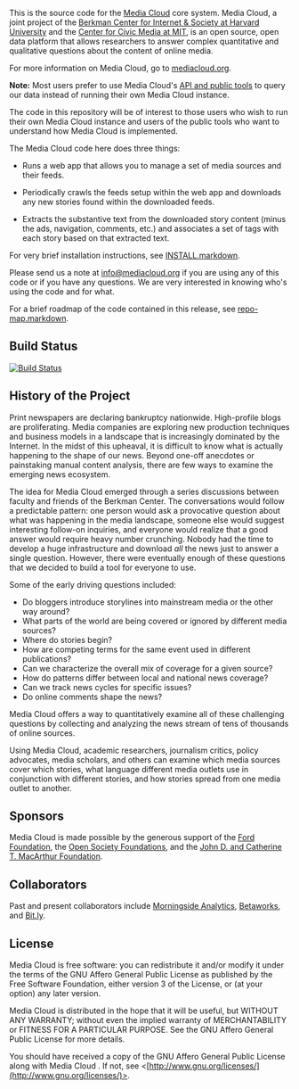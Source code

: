 This is the source code for the [Media Cloud](http://mediacloud.org/) core system. Media Cloud, a joint project of the [Berkman Center for Internet & Society at Harvard University](http://cyber.law.harvard.edu/) and the [Center for Civic Media at MIT](http://civic.mit.edu/), is an open source, open data platform that allows researchers to answer complex quantitative and qualitative questions about the content of online media.

For more information on Media Cloud, go to [mediacloud.org](http://mediacloud.org/).

**Note:** Most users prefer to use Media Cloud's [API and public tools](http://mediacloud.org/get-involved/) to query our data instead of running their own Media Cloud instance. 

The code in this repository will be of interest to those users who wish to run their own Media Cloud instance and users of the public tools who want to understand how Media Cloud is implemented.

The Media Cloud code here does three things:

* Runs a web app that allows you to manage a set of media sources and their feeds.
  
* Periodically crawls the feeds setup within the web app and downloads any new stories found within the downloaded feeds.
  
* Extracts the substantive text from the downloaded story content (minus the ads, navigation, comments, etc.) and associates a set of tags with each story based on that extracted text.

For very brief installation instructions, see [INSTALL.markdown](INSTALL.markdown).

Please send us a note at [info@mediacloud.org](info@mediacloud.org) if you are using any of this code or if you have any questions.  We are very interested in knowing who's using the code and for what.

For a brief roadmap of the code contained in this release, see [repo-map.markdown](doc/repo-map.markdown).


Build Status
------------

[![Build Status](https://dev.azure.com/shirshegsm/mediacloud/_apis/build/status/mediacloud?branchName=containers)](https://dev.azure.com/shirshegsm/mediacloud/_build/latest?definitionId=1&branchName=containers)


History of the Project
----------------------

Print newspapers are declaring bankruptcy nationwide. High-profile blogs are proliferating. Media companies are exploring new production techniques and business models in a landscape that is increasingly dominated by the Internet. In the midst of this upheaval, it is difficult to know what is actually happening to the shape of our news. Beyond one-off anecdotes or painstaking manual content analysis, there are few ways to examine the emerging news ecosystem.

The idea for Media Cloud emerged through a series discussions between faculty and friends of the Berkman Center. The conversations would follow a predictable pattern: one person would ask a provocative question about what was happening in the media landscape, someone else would suggest interesting follow-on inquiries, and everyone would realize that a good answer would require heavy number crunching. Nobody had the time to develop a huge infrastructure and download *all* the news just to answer a single question. However, there were eventually enough of these questions that we decided to build a tool for everyone to use.

Some of the early driving questions included:

* Do bloggers introduce storylines into mainstream media or the other way around?
* What parts of the world are being covered or ignored by different media sources?
* Where do stories begin?
* How are competing terms for the same event used in different publications?
* Can we characterize the overall mix of coverage for a given source?
* How do patterns differ between local and national news coverage?
* Can we track news cycles for specific issues?
* Do online comments shape the news?

Media Cloud offers a way to quantitatively examine all of these challenging questions by collecting and analyzing the news stream of tens of thousands of online sources.

Using Media Cloud, academic researchers, journalism critics, policy advocates, media scholars, and others can examine which media sources cover which stories, what language different media outlets use in conjunction with different stories, and how stories spread from one media outlet to another.


Sponsors
--------

Media Cloud is made possible by the generous support of the [Ford Foundation](http://www.fordfoundation.org/), the [Open Society Foundations](http://www.opensocietyfoundations.org/), and the [John D. and Catherine T. MacArthur Foundation](http://www.macfound.org/).


Collaborators
-------------

Past and present collaborators include [Morningside Analytics](https://www.morningside-analytics.com/), [Betaworks](http://betaworks.com/), and [Bit.ly](https://bitly.com/).


License
-------

Media Cloud is free software: you can redistribute it and/or modify it under the terms of the GNU Affero General Public License as published by the Free Software Foundation, either version 3 of the License, or (at your option) any later version.

Media Cloud is distributed in the hope that it will be useful, but WITHOUT ANY WARRANTY; without even the implied warranty of MERCHANTABILITY or FITNESS FOR A PARTICULAR PURPOSE. See the GNU Affero General Public License for more details.

You should have received a copy of the GNU Affero General Public License along with Media Cloud . If not, see <[http://www.gnu.org/licenses/](http://www.gnu.org/licenses/)>.
